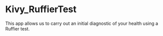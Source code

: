 # Kivy_RuffierTest
This app allows us to  carry out an initial diagnostic of your health  using a Ruffier test.
